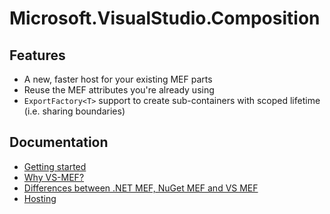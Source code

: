 # Microsoft.VisualStudio.Composition

## Features

* A new, faster host for your existing MEF parts
* Reuse the MEF attributes you're already using
* `ExportFactory<T>` support to create sub-containers with scoped lifetime (i.e. sharing boundaries)

## Documentation

* [Getting started](https://microsoft.github.io/vs-mef/docs/getting-started.html)
* [Why VS-MEF?](https://microsoft.github.io/vs-mef/docs/why.html)
* [Differences between .NET MEF, NuGet MEF and VS MEF](https://microsoft.github.io/vs-mef/docs/mef_library_differences.html)
* [Hosting](https://microsoft.github.io/vs-mef/docs/hosting.html)
